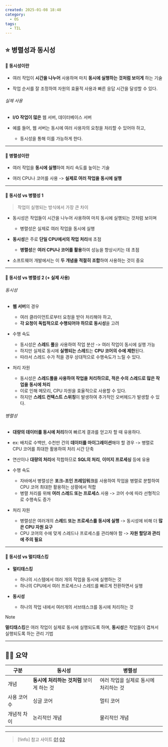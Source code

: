 ```yaml
---
created: 2025-01-08 18:48
category:
  - OS
tags:
  - TIL
---
```

## ⭐ 병렬성과 동시성
#### 🍪 동시성이란
- 여러 작업이 **시간을 나누어** 사용하며 마치 **동시에 실행하는 것처럼 보이게** 하는 기술

- 작업 순서를 잘 조정하여 자원의 효율적 사용과 빠른 응답 시간을 달성할 수 있다.

###### 실제 사용
- **I/O 작업이 많은** 웹 서버, 데이터베이스 서버

- 예를 들어, 웹 서버는 동시에 여러 사용자의 요청을 처리할 수 있어야 하고,
	- 동시성을 통해 이를 가능하게 한다.
---
#### 🍪 병렬성이란
- 여러 작업을 **동시에 실행**하여 처리 속도를 높이는 기술

- 여러 CPU나 코어를 사용 -> **실제로 여러 작업을 동시에 실행**
---
#### 🍪 동시성 vs 병렬성 1
> 작업이 실행되는 방식에서 가장 큰 차이

- 동시성은 작업들이 시간을 나누어 사용하여 마치 동시에 실행되는 것처럼 보이며
	- 병렬성은 실제로 여러 작업을 동시에 실행

- **동시성**은 주로 **단일 CPU에서의 작업 처리**에 초점
	- **병렬성**은 **여러 CPU나 코어를 활용**하여 성능을 향상시키는 데 초점

- 소프트웨어 개발에서는 이 **두 개념을 적절히 조합**하여 사용하는 것이 중요
---
#### 🍪 동시성 vs 병렬성 2 (+ 실제 사용)
###### 동시성
- **웹 서버**의 경우 
	- 여러 클라이언트로부터 요청을 받아 처리해야 하고,
	- **각 요청이 독립적으로 수행되어야 하므로 동시성**을 고려

- 수행 속도
	- 동시성은 **스레드 풀**을 사용하여 작업 분산 -> 여러 작업이 동시에 실행 가능
	- 하지만 실제로 동시에 **실행되는 스레드**는 **CPU 코어의 수에 제한**된다.
	- 따라서 스레드 수가 적을 경우 상대적으로 수행속도가 느릴 수 있다.

- 처리 자원
	- 동시성은 **스레드풀을 사용하여 작업을 처리하므로, 적은 수의 스레드로 많은 작업을 동시에 처리**
	- 이로 인해 메모리, CPU 자원을 효율적으로 사용할 수 있다.
	- 하지만 **스레드 컨텍스트 스위칭**이 발생하여 추가적인 오버헤드가 발생할 수 있다.

###### 병렬성
- **대량의 데이터를 동시에 처리**하여 빠르게 결과를 얻고자 할 때 유용하다.
- ex: 배치로 수백만, 수천만 건의 **데이터를 마이그레이션**해야 할 경우 -> 병렬로 CPU 코어를 최대한 활용하여 처리 시간 단축
- 연산이나 **대량의 처리**에 적합하므로 **SQL의 처리**, **이미지 프로세싱** 등에 유용

- 수행 속도
	- 자바에서 병렬성은 **포크-조인 프레임워크**를 사용하여 작업을 병렬로 분할하여 CPU 코어 최대한 활용하는 상황에서 적합
	- 병렬 처리를 위해 **여러 스레드 또는 프로세스** 사용 -> 코어 수에 따라 선형적으로 수행속도 증가

- 처리 자원
	- 병렬성은 여러개의 **스레드 또는 프로세스를 동시에 실행** -> 동시성에 비해 더 **많은 CPU 자원 요구**
	- CPU 코어의 수에 맞게 스레드나 프로세스를 관리해야 함 -> **자원 할당과 관리에 주의 필요**

---
#### 🍪 동시성 vs 멀티태스킹
- **멀티태스킹**
	- 하나의 시스템에서 여러 개의 작업을 동시에 실행하는 것
	- 하나의 CPU에서 여러 프로세스나 스레드를 빠르게 전환하면서 실행

- **동시성**
	- 하나의 작업 내에서 여러개의 서브태스크를 동시에 처리하는 것 

> [!NOTE] 
> **멀티태스킹**은 여러 작업이 실제로 동시에 실행되도록 하며, **동시성**은 작업들이 겹쳐서 실행되도록 하는 관리 기법

---
## 🧙‍♂️ 요약

| 구분      | 동시성                           | 병렬성                          |
| ------- | ----------------------------- | ---------------------------- |
| 개념      | **동시에 처리하는 것처럼** 보이게 하는 것     | 여러 작업을 실제로 동시에 처리하는 것        |
| 사용 코어 수 | 싱글 코어                         | 멀티 코어                        |
| 개념적 차이  | 논리적인 개념                       | 물리적인 개념                      |

---
> [!info] 참고 사이트
> [01](https://velog.io/@kwontae1313/%EB%8F%99%EC%8B%9C%EC%84%B1%EA%B3%BC-%EB%B3%91%EB%A0%AC%EC%84%B1%EC%9D%98-%EA%B0%9C%EB%85%90%EA%B3%BC-%EC%B0%A8%EC%9D%B4)
> [02](https://f-lab.kr/insight/understanding-concurrency-and-parallelism?gad_source=1)
 
